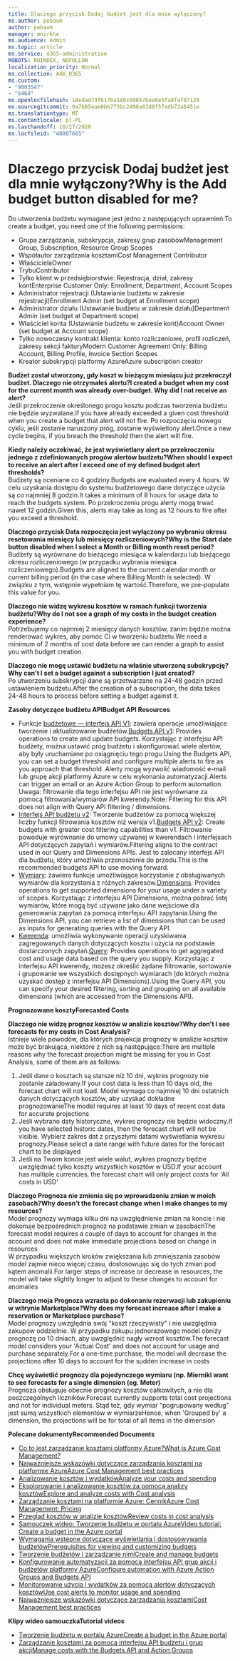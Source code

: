 ```yaml
---
title: Dlaczego przycisk Dodaj budżet jest dla mnie wyłączony?
ms.author: pebaum
author: pebaum
manager: mnirkhe
ms.audience: Admin
ms.topic: article
ms.service: o365-administration
ROBOTS: NOINDEX, NOFOLLOW
localization_priority: Normal
ms.collection: Adm_O365
ms.custom:
- "9003547"
- "6464"
ms.openlocfilehash: 18edad73f617ba180cb08576ee6e5fa8faf07128
ms.sourcegitcommit: 9a7b85eae0bb775bc2498a83d8f5fedb72a6451e
ms.translationtype: MT
ms.contentlocale: pl-PL
ms.lasthandoff: 10/27/2020
ms.locfileid: "48807665"
---
```

# <a name="why-is-the-add-budget-button-disabled-for-me"></a><span data-ttu-id="909a9-102">Dlaczego przycisk Dodaj budżet jest dla mnie wyłączony?</span><span class="sxs-lookup"><span data-stu-id="909a9-102">Why is the Add budget button disabled for me?</span></span>

<span data-ttu-id="909a9-103">Do utworzenia budżetu wymagane jest jedno z następujących uprawnień:</span><span class="sxs-lookup"><span data-stu-id="909a9-103">To create a budget, you need one of the following permissions:</span></span>

- <span data-ttu-id="909a9-104">Grupa zarządzania, subskrypcja, zakresy grup zasobów</span><span class="sxs-lookup"><span data-stu-id="909a9-104">Management Group, Subscription, Resource Group Scopes</span></span>
- <span data-ttu-id="909a9-105">Współautor zarządzania kosztami</span><span class="sxs-lookup"><span data-stu-id="909a9-105">Cost Management Contributor</span></span>
- <span data-ttu-id="909a9-106">Właściciela</span><span class="sxs-lookup"><span data-stu-id="909a9-106">Owner</span></span>
- <span data-ttu-id="909a9-107">Trybu</span><span class="sxs-lookup"><span data-stu-id="909a9-107">Contributor</span></span>
- <span data-ttu-id="909a9-108">Tylko klient w przedsiębiorstwie: Rejestracja, dział, zakresy kont</span><span class="sxs-lookup"><span data-stu-id="909a9-108">Enterprise Customer Only: Enrollment, Department, Account Scopes</span></span>
- <span data-ttu-id="909a9-109">Administrator rejestracji (Ustawianie budżetu w zakresie rejestracji)</span><span class="sxs-lookup"><span data-stu-id="909a9-109">Enrollment Admin (set budget at Enrollment scope)</span></span>
- <span data-ttu-id="909a9-110">Administrator działu (Ustawianie budżetu w zakresie działu)</span><span class="sxs-lookup"><span data-stu-id="909a9-110">Department Admin (set budget at Department scope)</span></span>
- <span data-ttu-id="909a9-111">Właściciel konta (Ustawianie budżetu w zakresie kont)</span><span class="sxs-lookup"><span data-stu-id="909a9-111">Account Owner (set budget at Account scope)</span></span>
- <span data-ttu-id="909a9-112">Tylko nowoczesny kontrakt klienta: konto rozliczeniowe, profil rozliczeń, zakresy sekcji faktury</span><span class="sxs-lookup"><span data-stu-id="909a9-112">Modern Customer Agreement Only: Billing Account, Billing Profile, Invoice Section Scopes</span></span>
- <span data-ttu-id="909a9-113">Kreator subskrypcji platformy Azure</span><span class="sxs-lookup"><span data-stu-id="909a9-113">Azure subscription creator</span></span>

<span data-ttu-id="909a9-114">**Budżet został utworzony, gdy koszt w bieżącym miesiącu już przekroczył budżet. Dlaczego nie otrzymałeś alertu?**</span><span class="sxs-lookup"><span data-stu-id="909a9-114">**I created a budget when my cost for the current month was already over-budget. Why did I not receive an alert?**</span></span>  
<span data-ttu-id="909a9-115">Jeśli przekroczenie określonego progu kosztu podczas tworzenia budżetu nie będzie wyzwalane.</span><span class="sxs-lookup"><span data-stu-id="909a9-115">If you have already exceeded a given cost threshold when you create a budget that alert will not fire.</span></span> <span data-ttu-id="909a9-116">Po rozpoczęciu nowego cyklu, jeśli zostanie naruszony próg, zostanie wyświetlony alert.</span><span class="sxs-lookup"><span data-stu-id="909a9-116">Once a new cycle begins, if you breach the threshold then the alert will fire.</span></span>

<span data-ttu-id="909a9-117">**Kiedy należy oczekiwać, że jest wyświetlany alert po przekroczeniu jednego z zdefiniowanych progów alertów budżetu?**</span><span class="sxs-lookup"><span data-stu-id="909a9-117">**When should I expect to receive an alert after I exceed one of my defined budget alert thresholds?**</span></span>  
<span data-ttu-id="909a9-118">Budżety są oceniane co 4 godziny.</span><span class="sxs-lookup"><span data-stu-id="909a9-118">Budgets are evaluated every 4 hours.</span></span> <span data-ttu-id="909a9-119">W celu uzyskania dostępu do systemu budżetowego dane dotyczące użycia są co najmniej 8 godzin.</span><span class="sxs-lookup"><span data-stu-id="909a9-119">It takes a minimum of 8 hours for usage data to reach the budgets system.</span></span> <span data-ttu-id="909a9-120">Po przekroczeniu progu alerty mogą trwać nawet 12 godzin.</span><span class="sxs-lookup"><span data-stu-id="909a9-120">Given this, alerts may take as long as 12 hours to fire after you exceed a threshold.</span></span>

<span data-ttu-id="909a9-121">**Dlaczego przycisk Data rozpoczęcia jest wyłączony po wybraniu okresu resetowania miesięcy lub miesięcy rozliczeniowych?**</span><span class="sxs-lookup"><span data-stu-id="909a9-121">**Why is the Start date button disabled when I select a Month or Billing month reset period?**</span></span>  
<span data-ttu-id="909a9-122">Budżety są wyrównane do bieżącego miesiąca w kalendarzu lub bieżącego okresu rozliczeniowego (w przypadku wybrania miesiąca rozliczeniowego).</span><span class="sxs-lookup"><span data-stu-id="909a9-122">Budgets are aligned to the current calendar month or current billing period (in the case where Billing Month is selected).</span></span> <span data-ttu-id="909a9-123">W związku z tym, wstępnie wypełniam tę wartość.</span><span class="sxs-lookup"><span data-stu-id="909a9-123">Therefore, we pre-populate this value for you.</span></span>

<span data-ttu-id="909a9-124">**Dlaczego nie widzę wykresu kosztów w ramach funkcji tworzenia budżetu?**</span><span class="sxs-lookup"><span data-stu-id="909a9-124">**Why do I not see a graph of my costs in the budget creation experience?**</span></span>  
<span data-ttu-id="909a9-125">Potrzebujemy co najmniej 2 miesięcy danych kosztów, zanim będzie można renderować wykres, aby pomóc Ci w tworzeniu budżetu.</span><span class="sxs-lookup"><span data-stu-id="909a9-125">We need a minimum of 2 months of cost data before we can render a graph to assist you with budget creation.</span></span>

<span data-ttu-id="909a9-126">**Dlaczego nie mogę ustawić budżetu na właśnie utworzoną subskrypcję?**</span><span class="sxs-lookup"><span data-stu-id="909a9-126">**Why can't I set a budget against a subscription I just created?**</span></span>  
<span data-ttu-id="909a9-127">Po utworzeniu subskrypcji dane są przetwarzane na 24-48 godzin przed ustawieniem budżetu.</span><span class="sxs-lookup"><span data-stu-id="909a9-127">After the creation of a subscription, the data takes 24-48 hours to process before setting a budget against it.</span></span>

<span data-ttu-id="909a9-128">**Zasoby dotyczące budżetu API**</span><span class="sxs-lookup"><span data-stu-id="909a9-128">**Budget API Resources**</span></span>

- <span data-ttu-id="909a9-129">Funkcje [budżetowe — interfejs API V1](https://docs.microsoft.com/rest/api/consumption/budgets?WT.mc_id=Portal-Microsoft_Azure_Support): zawiera operacje umożliwiające tworzenie i aktualizowanie budżetów.</span><span class="sxs-lookup"><span data-stu-id="909a9-129">[Budgets API v1](https://docs.microsoft.com/rest/api/consumption/budgets?WT.mc_id=Portal-Microsoft_Azure_Support): Provides operations to create and update budgets.</span></span> <span data-ttu-id="909a9-130">Korzystając z interfejsu API budżety, można ustawić próg budżetu i skonfigurować wiele alertów, aby były uruchamiane po osiągnięciu tego progu.</span><span class="sxs-lookup"><span data-stu-id="909a9-130">Using the Budgets API, you can set a budget threshold and configure multiple alerts to fire as you approach that threshold.</span></span> <span data-ttu-id="909a9-131">Alerty mogą wyzwolić wiadomość e-mail lub grupę akcji platformy Azure w celu wykonania automatyzacji.</span><span class="sxs-lookup"><span data-stu-id="909a9-131">Alerts can trigger an email or an Azure Action Group to perform automation.</span></span> <span data-ttu-id="909a9-132">Uwaga: filtrowanie dla tego interfejsu API nie jest wyrównane za pomocą filtrowania/wymiarów API kwerendy.</span><span class="sxs-lookup"><span data-stu-id="909a9-132">Note: Filtering for this API does not align with Query API filtering / dimensions.</span></span>
- <span data-ttu-id="909a9-133">[Interfejs API budżetu v2](https://github.com/Azure/azure-rest-api-specs/blob/master/specification/cost-management/resource-manager/Microsoft.CostManagement/preview/2019-04-01-preview/examples/CreateOrUpdateBudget.json): Tworzenie budżetów za pomocą większej liczby funkcji filtrowania kosztów niż wersja v1.</span><span class="sxs-lookup"><span data-stu-id="909a9-133">[Budgets API v2](https://github.com/Azure/azure-rest-api-specs/blob/master/specification/cost-management/resource-manager/Microsoft.CostManagement/preview/2019-04-01-preview/examples/CreateOrUpdateBudget.json): Create budgets with greater cost filtering capabilities than v1.</span></span> <span data-ttu-id="909a9-134">Filtrowanie powoduje wyrównanie do umowy używanej w kwerendach i interfejsach API dotyczących zapytań i wymiarów.</span><span class="sxs-lookup"><span data-stu-id="909a9-134">Filtering aligns to the contract used in our Query and Dimensions APIs.</span></span> <span data-ttu-id="909a9-135">Jest to zalecany interfejs API dla budżetu, który umożliwia przenoszenie do przodu.</span><span class="sxs-lookup"><span data-stu-id="909a9-135">This is the recommended budgets API to use moving forward.</span></span>
- <span data-ttu-id="909a9-136">[Wymiary](https://docs.microsoft.com/rest/api/cost-management/dimensions?WT.mc_id=Portal-Microsoft_Azure_Support): zawiera funkcje umożliwiające korzystanie z obsługiwanych wymiarów dla korzystania z różnych zakresów.</span><span class="sxs-lookup"><span data-stu-id="909a9-136">[Dimensions](https://docs.microsoft.com/rest/api/cost-management/dimensions?WT.mc_id=Portal-Microsoft_Azure_Support): Provides operations to get supported dimensions for your usage under a variety of scopes.</span></span> <span data-ttu-id="909a9-137">Korzystając z interfejsu API Dimensions, można pobrać listę wymiarów, które mogą być używane jako dane wejściowe dla generowania zapytań za pomocą interfejsu API zapytania.</span><span class="sxs-lookup"><span data-stu-id="909a9-137">Using the Dimensions API, you can retrieve a list of dimensions that can be used as inputs for generating queries with the Query API.</span></span>
- <span data-ttu-id="909a9-138">[Kwerenda](https://docs.microsoft.com/rest/api/cost-management/query?WT.mc_id=Portal-Microsoft_Azure_Support): umożliwia wykonywanie operacji uzyskiwania zagregowanych danych dotyczących kosztu i użycia na podstawie dostarczonych zapytań.</span><span class="sxs-lookup"><span data-stu-id="909a9-138">[Query](https://docs.microsoft.com/rest/api/cost-management/query?WT.mc_id=Portal-Microsoft_Azure_Support): Provides operations to get aggregated cost and usage data based on the query you supply.</span></span> <span data-ttu-id="909a9-139">Korzystając z interfejsu API kwerendy, możesz określić żądane filtrowanie, sortowanie i grupowanie we wszystkich dostępnych wymiarach (do których można uzyskać dostęp z interfejsu API Dimensions).</span><span class="sxs-lookup"><span data-stu-id="909a9-139">Using the Query API, you can specify your desired filtering, sorting and grouping on all available dimensions (which are accessed from the Dimensions API).</span></span>

<span data-ttu-id="909a9-140">**Prognozowane koszty**</span><span class="sxs-lookup"><span data-stu-id="909a9-140">**Forecasted Costs**</span></span>

<span data-ttu-id="909a9-141">**Dlaczego nie widzę prognoz kosztów w analizie kosztów?**</span><span class="sxs-lookup"><span data-stu-id="909a9-141">**Why don’t I see forecasts for my costs in Cost Analysis?**</span></span>  
<span data-ttu-id="909a9-142">Istnieje wiele powodów, dla których projekcja prognozy w analizie kosztów może być brakująca, niektóre z nich są następujące:</span><span class="sxs-lookup"><span data-stu-id="909a9-142">There are multiple reasons why the forecast projection might be missing for you in Cost Analysis, some of them are as follows:</span></span>

1. <span data-ttu-id="909a9-143">Jeśli dane o kosztach są starsze niż 10 dni, wykres prognozy nie zostanie załadowany.</span><span class="sxs-lookup"><span data-stu-id="909a9-143">If your cost data is less than 10 days old, the forecast chart will not load.</span></span> <span data-ttu-id="909a9-144">Model wymaga co najmniej 10 dni ostatnich danych dotyczących kosztów, aby uzyskać dokładne prognozowanie</span><span class="sxs-lookup"><span data-stu-id="909a9-144">The model requires at least 10 days of recent cost data for accurate projections</span></span>
2. <span data-ttu-id="909a9-145">Jeśli wybrano daty historyczne, wykres prognozy nie będzie widoczny.</span><span class="sxs-lookup"><span data-stu-id="909a9-145">If you have selected historic dates, then the forecast chart will not be visible.</span></span> <span data-ttu-id="909a9-146">Wybierz zakres dat z przyszłymi datami wyświetlania wykresu prognozy.</span><span class="sxs-lookup"><span data-stu-id="909a9-146">Please select a date range with future dates for the forecast chart to be displayed</span></span>
3. <span data-ttu-id="909a9-147">Jeśli na Twoim koncie jest wiele walut, wykres prognozy będzie uwzględniać tylko koszty wszystkich kosztów w USD.</span><span class="sxs-lookup"><span data-stu-id="909a9-147">If your account has multiple currencies, the forecast chart will only project costs for 'All costs in USD'</span></span>

<span data-ttu-id="909a9-148">**Dlaczego Prognoza nie zmienia się po wprowadzeniu zmian w moich zasobach?**</span><span class="sxs-lookup"><span data-stu-id="909a9-148">**Why doesn’t the forecast change when I make changes to my resources?**</span></span>  
<span data-ttu-id="909a9-149">Model prognozy wymaga kilku dni na uwzględnienie zmian na koncie i nie dokonuje bezpośrednich prognoz na podstawie zmian w zasobach</span><span class="sxs-lookup"><span data-stu-id="909a9-149">The forecast model requires a couple of days to account for changes in the account and does not make immediate projections based on change in resources</span></span>  
<span data-ttu-id="909a9-150">W przypadku większych kroków zwiększania lub zmniejszania zasobów model zajmie nieco więcej czasu, dostosowując się do tych zmian pod kątem anomalii.</span><span class="sxs-lookup"><span data-stu-id="909a9-150">For larger steps of increase or decrease in resources, the model will take slightly longer to adjust to these changes to account for anomalies</span></span>

<span data-ttu-id="909a9-151">**Dlaczego moja Prognoza wzrasta po dokonaniu rezerwacji lub zakupieniu w witrynie Marketplace?**</span><span class="sxs-lookup"><span data-stu-id="909a9-151">**Why does my forecast increase after I make a reservation or Marketplace purchase?**</span></span>  
<span data-ttu-id="909a9-152">Model prognozy uwzględnia swój "koszt rzeczywisty" i nie uwzględnia zakupów oddzielnie. W przypadku zakupu jednorazowego model obniży prognozę po 10 dniach, aby uwzględnić nagły wzrost kosztów.</span><span class="sxs-lookup"><span data-stu-id="909a9-152">The forecast model considers your 'Actual Cost' and does not account for usage and purchase separately.For a one-time purchase, the model will decrease the projections after 10 days to account for the sudden increase in costs</span></span>

<span data-ttu-id="909a9-153">**Chcę wyświetlić prognozy dla pojedynczego wymiaru (np. Miernik**</span><span class="sxs-lookup"><span data-stu-id="909a9-153">**I want to see forecasts for a single dimension (eg. Meter)**</span></span>  
<span data-ttu-id="909a9-154">Prognoza obsługuje obecnie prognozy kosztów całkowitych, a nie dla poszczególnych liczników.</span><span class="sxs-lookup"><span data-stu-id="909a9-154">Forecast currently supports total cost projections and not for individual meters.</span></span> <span data-ttu-id="909a9-155">Stąd też, gdy wymiar "pogrupowany według" jest sumą wszystkich elementów w wymiarze</span><span class="sxs-lookup"><span data-stu-id="909a9-155">Hence, when 'Grouped by' a dimension, the projections will be for total of all items in the dimension</span></span>

<span data-ttu-id="909a9-156">**Polecane dokumenty**</span><span class="sxs-lookup"><span data-stu-id="909a9-156">**Recommended Documents**</span></span>

- [<span data-ttu-id="909a9-157">Co to jest zarządzanie kosztami platformy Azure?</span><span class="sxs-lookup"><span data-stu-id="909a9-157">What is Azure Cost Management?</span></span>](https://docs.microsoft.com/azure/cost-management/overview-cost-mgt?WT.mc_id=Portal-Microsoft_Azure_Support)
- [<span data-ttu-id="909a9-158">Najważniejsze wskazówki dotyczące zarządzania kosztami na platformie Azure</span><span class="sxs-lookup"><span data-stu-id="909a9-158">Azure Cost Management best practices</span></span>](https://docs.microsoft.com/azure/cost-management/cost-mgt-best-practices?WT.mc_id=Portal-Microsoft_Azure_Support)
- [<span data-ttu-id="909a9-159">Analizowanie kosztów i wydatków</span><span class="sxs-lookup"><span data-stu-id="909a9-159">Analyze your costs and spending</span></span>](https://docs.microsoft.com/azure/cost-management/quick-acm-cost-analysis?WT.mc_id=Portal-Microsoft_Azure_Support)
- [<span data-ttu-id="909a9-160">Eksplorowanie i analizowanie kosztów za pomocą analizy kosztów</span><span class="sxs-lookup"><span data-stu-id="909a9-160">Explore and analyze costs with Cost analysis</span></span>](https://docs.microsoft.com/azure/cost-management/quick-acm-cost-analysis?WT.mc_id=Portal-Microsoft_Azure_Support)
- [<span data-ttu-id="909a9-161">Zarządzanie kosztami na platformie Azure: Cennik</span><span class="sxs-lookup"><span data-stu-id="909a9-161">Azure Cost Management: Pricing</span></span>](https://azure.microsoft.com/services/cost-management/#pricing)
- [<span data-ttu-id="909a9-162">Przegląd kosztów w analizie kosztów</span><span class="sxs-lookup"><span data-stu-id="909a9-162">Review costs in cost analysis</span></span>](https://docs.microsoft.com/azure/cost-management-billing/costs/quick-acm-cost-analysis?WT.mc_id=Portal-Microsoft_Azure_Support#review-costs-in-cost-analysis)
- [<span data-ttu-id="909a9-163">Samouczek wideo: Tworzenie budżetu w portalu Azure</span><span class="sxs-lookup"><span data-stu-id="909a9-163">Video tutorial: Create a budget in the Azure portal</span></span>](https://www.youtube.com/watch?v=ExIVG_Gr45A&t=4s)
- [<span data-ttu-id="909a9-164">Wymagania wstępne dotyczące wyświetlania i dostosowywania budżetów</span><span class="sxs-lookup"><span data-stu-id="909a9-164">Prerequisites for viewing and customizing budgets</span></span>](https://docs.microsoft.com/azure/cost-management-billing/costs/tutorial-acm-create-budgets?WT.mc_id=Portal-Microsoft_Azure_Support#prerequisites)
- [<span data-ttu-id="909a9-165">Tworzenie budżetów i zarządzanie nimi</span><span class="sxs-lookup"><span data-stu-id="909a9-165">Create and manage budgets</span></span>](https://docs.microsoft.com/azure/cost-management-billing/costs/tutorial-acm-create-budgets?WT.mc_id=Portal-Microsoft_Azure_Support#create-a-budget-in-the-azure-portal)
- [<span data-ttu-id="909a9-166">Konfigurowanie automatyzacji za pomocą interfejsu API grup akcji i budżetów platformy Azure</span><span class="sxs-lookup"><span data-stu-id="909a9-166">Configure automation with Azure Action Groups and Budgets API</span></span>](https://docs.microsoft.com/azure/cost-management/tutorial-acm-create-budgets?WT.mc_id=Portal-Microsoft_Azure_Support#trigger-an-action-group)
- [<span data-ttu-id="909a9-167">Monitorowanie użycia i wydatków za pomocą alertów dotyczących kosztów</span><span class="sxs-lookup"><span data-stu-id="909a9-167">Use cost alerts to monitor usage and spending</span></span>](https://docs.microsoft.com/azure/cost-management/cost-mgt-alerts-monitor-usage-spending?WT.mc_id=Portal-Microsoft_Azure_Support)
- [<span data-ttu-id="909a9-168">Najważniejsze wskazówki dotyczące zarządzania kosztami</span><span class="sxs-lookup"><span data-stu-id="909a9-168">Cost Management best practices</span></span>](https://docs.microsoft.com/azure/cost-management/cost-mgt-best-practices?WT.mc_id=Portal-Microsoft_Azure_Support)  

<span data-ttu-id="909a9-169">**Klipy wideo samouczka**</span><span class="sxs-lookup"><span data-stu-id="909a9-169">**Tutorial videos**</span></span>

- [<span data-ttu-id="909a9-170">Tworzenie budżetu w portalu Azure</span><span class="sxs-lookup"><span data-stu-id="909a9-170">Create a budget in the Azure portal</span></span>](https://go.microsoft.com/fwlink/?linkid=2146761)
- [<span data-ttu-id="909a9-171">Zarządzanie kosztami za pomocą interfejsu API budżetu i grup akcji</span><span class="sxs-lookup"><span data-stu-id="909a9-171">Manage costs with the Budgets API and Action Groups</span></span>](https://go.microsoft.com/fwlink/?linkid=2147038)